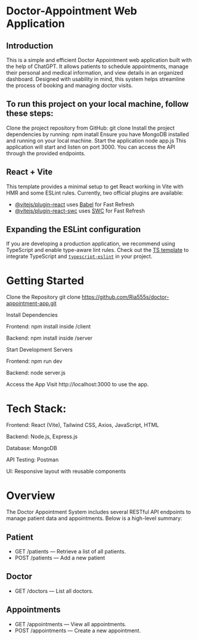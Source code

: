 # Doctor-Appointment Web Application

## Introduction
This is a simple and efficient Doctor Appointment web application built with the help of ChatGPT. It allows patients to schedule appointments, manage their personal and medical information, and view details in an organized dashboard. Designed with usability in mind, this system helps streamline the process of booking and managing doctor visits.

## To run this project on your local machine, follow these steps:
Clone the project repository from GitHub: git clone
Install the project dependencies by running: npm inatall
Ensure you have MongoDB installed and running on your local machine.
Start the application node app.js This application will start and listen on port 3000. You can access the API through the provided endpoints.


## React + Vite

This template provides a minimal setup to get React working in Vite with HMR and some ESLint rules.
Currently, two official plugins are available:

- [@vitejs/plugin-react](https://github.com/vitejs/vite-plugin-react/blob/main/packages/plugin-react/README.md) uses [Babel](https://babeljs.io/) for Fast Refresh
- [@vitejs/plugin-react-swc](https://github.com/vitejs/vite-plugin-react-swc) uses [SWC](https://swc.rs/) for Fast Refresh

## Expanding the ESLint configuration
If you are developing a production application, we recommend using TypeScript and enable type-aware lint rules. Check out the [TS template](https://github.com/vitejs/vite/tree/main/packages/create-vite/template-react-ts) to integrate TypeScript and [`typescript-eslint`](https://typescript-eslint.io) in your project.

# Getting Started
Clone the Repository
git clone https://github.com/Ria555s/doctor-appointment-app.git

Install Dependencies

Frontend: npm install inside /client

Backend: npm install inside /server

Start Development Servers

Frontend: npm run dev

Backend: node server.js

Access the App
Visit http://localhost:3000 to use the app.


# Tech Stack:
Frontend: React (Vite), Tailwind CSS, Axios, JavaScript, HTML

Backend: Node.js, Express.js

Database: MongoDB

API Testing: Postman

UI: Responsive layout with reusable components

# Overview

The Doctor Appointment System includes several RESTful API endpoints to manage patient data and appointments. Below is a high-level summary:
## Patient
* GET /patients — Retrieve a list of all patients.
* POST /patients — Add a new patient
## Doctor
* GET /doctors — List all doctors.
## Appointments
* GET /appointments — View all appointments.
* POST /appointments — Create a new appointment.
